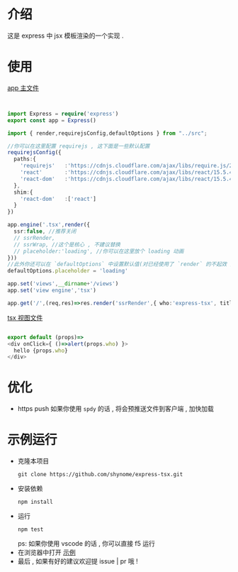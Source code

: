 
# 介绍
这是 express 中 jsx 模板渲染的一个实现 .

# 使用

[app 主文件](./example/ssrRender.ts)
```typescript


import Express = require('express')
export const app = Express()

import { render,requirejsConfig,defaultOptions } from "../src";

//你可以在这里配置 requirejs , 这下面是一些默认配置
requirejsConfig({
  paths:{
    'requirejs'   :'https://cdnjs.cloudflare.com/ajax/libs/require.js/2.3.3/require.min',
    'react'       :'https://cdnjs.cloudflare.com/ajax/libs/react/15.5.4/react',
    'react-dom'   :'https://cdnjs.cloudflare.com/ajax/libs/react/15.5.4/react-dom',
  },
  shim:{
    'react-dom'   :['react']
  }
})

app.engine('.tsx',render({
  ssr:false, //推荐关闭
  // ssrRender,
  // ssrWrap, //这个是核心 , 不建议替换
  // placeholder:'loading', //你可以在这里放个 loading 动画
}))
//此外你还可以在 `defaultOptions` 中设置默认值(对已经使用了 `render` 的不起效 )
defaultOptions.placeholder = 'loading'

app.set('views',__dirname+'/views')
app.set('view engine','tsx')

app.get('/',(req,res)=>res.render('ssrRender',{ who:'express-tsx', title:'express-tsx' }))

```
[tsx 视图文件](./example/views/ssrRender.tsx)
```typescript react

export default (props)=>
<div onClick={ ()=>alert(props.who) }>
  hello {props.who}
</div>
```

# 优化
- https push
  如果你使用 `spdy` 的话 , 将会预推送文件到客户端 , 加快加载

# 示例运行
- 克隆本项目
  ```shell
  git clone https://github.com/shynome/express-tsx.git
  ```
- 安装依赖
  ```shell 
  npm install
  ```
- 运行
  ```shell
  npm test
  ```
  ps: 如果你使用 vscode 的话 , 你可以直接 f5 运行
- 在浏览器中打开 [示例](https://lo.shynome.com:443/)
-  最后 , 如果有好的建议欢迎提 issue | pr 哦 !